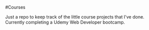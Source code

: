 #Courses

Just a repo to keep track of the little course projects that I've done.
Currently completing a Udemy Web Developer bootcamp.

